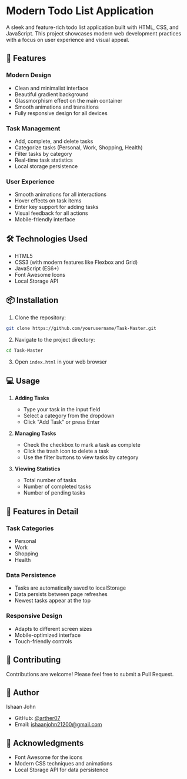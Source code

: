 # Modern Todo List Application

A sleek and feature-rich todo list application built with HTML, CSS, and JavaScript. This project showcases modern web development practices with a focus on user experience and visual appeal.

## 🌟 Features

### Modern Design
- Clean and minimalist interface
- Beautiful gradient background
- Glassmorphism effect on the main container
- Smooth animations and transitions
- Fully responsive design for all devices

### Task Management
- Add, complete, and delete tasks
- Categorize tasks (Personal, Work, Shopping, Health)
- Filter tasks by category
- Real-time task statistics
- Local storage persistence

### User Experience
- Smooth animations for all interactions
- Hover effects on task items
- Enter key support for adding tasks
- Visual feedback for all actions
- Mobile-friendly interface

## 🛠️ Technologies Used

- HTML5
- CSS3 (with modern features like Flexbox and Grid)
- JavaScript (ES6+)
- Font Awesome Icons
- Local Storage API

## 📦 Installation

1. Clone the repository:
```bash
git clone https://github.com/yourusername/Task-Master.git
```

2. Navigate to the project directory:
```bash
cd Task-Master
```

3. Open `index.html` in your web browser

## 💻 Usage

1. **Adding Tasks**
   - Type your task in the input field
   - Select a category from the dropdown
   - Click "Add Task" or press Enter

2. **Managing Tasks**
   - Check the checkbox to mark a task as complete
   - Click the trash icon to delete a task
   - Use the filter buttons to view tasks by category

3. **Viewing Statistics**
   - Total number of tasks
   - Number of completed tasks
   - Number of pending tasks

## 🔧 Features in Detail

### Task Categories
- Personal
- Work
- Shopping
- Health

### Data Persistence
- Tasks are automatically saved to localStorage
- Data persists between page refreshes
- Newest tasks appear at the top

### Responsive Design
- Adapts to different screen sizes
- Mobile-optimized interface
- Touch-friendly controls

## 🤝 Contributing

Contributions are welcome! Please feel free to submit a Pull Request.

## 👤 Author

Ishaan John
- GitHub: [@arther07](https://github.com/arther07)
- Email: ishaanjohn21200@gmail.com

## 🙏 Acknowledgments

- Font Awesome for the icons
- Modern CSS techniques and animations
- Local Storage API for data persistence
